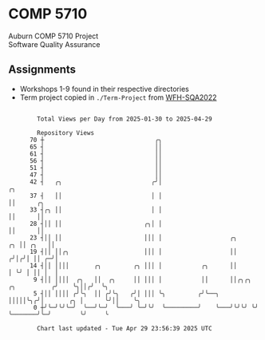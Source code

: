 # COMP 5710
Auburn COMP 5710 Project  
Software Quality Assurance

## Assignments
- Workshops 1-9 found in their respective directories
- Term project copied in `./Term-Project` from [WFH-SQA2022](https://github.com/wumphlett/WFH-SQA2022-AUBURN)

```

        Total Views per Day from 2025-01-30 to 2025-04-29

        Repository Views
      70 ┼                               ╭╮
      65 ┤                               ││
      61 ┤                               ││
      56 ┤                               ││
      51 ┤                               ││
      47 ┤                               ││
      42 ┤   ╭╮                         ╭╯│                                            ╭╮
      37 ┤   ││                         │ │                                            ││      ╭╮
      33 ┤╭╮ ││                         │ │                                            ││      ││
      28 ┤││ ││                       ╭╮│ │                                            ││      ││
      23 ┤││ ││                       │││ │                   ╭╮                    ╭╮ ││ ╭╮   ││
      19 ┤││ ││╭╮                     │││ │                   ││                   ╭╯│╭╯│ ││ ╭─╯│
      14 ┤││ ││││       ╭╮         ╭╮ │││ │           ╭╮      ││                   │ ╰╯ │ ││ │  │
       9 ┤││ ││││  ╭╮   ││  ╭╮     ││ │││ │           ││      ││╭╮╭╮  ╭╮          ╭╯    ╰╮││╭╯  ╰╮
       5 ┤││ ││││ ╭╯╰╮  ││ ╭╯╰╮   ╭╯│ │││ ╰╮         ╭╯╰──╮   │││││╰╮╭╯│       ╭╮ │      ╰╯││    ╰╮
       0 ┼╯╰─╯╰╯╰─╯  ╰──╯╰─╯  ╰───╯ ╰─╯╰╯  ╰─────────╯    ╰───╯╰╯╰╯ ╰╯ ╰───────╯╰─╯        ╰╯     ╰

        Chart last updated - Tue Apr 29 23:56:39 2025 UTC
        
```
